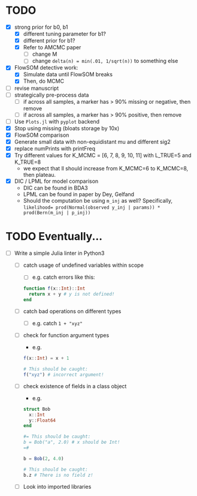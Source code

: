 # TODO
- [x] strong prior for b0, b1
    - [x] different tuning parameter for b1?
    - [x] different prior for b1?
    - [x] Refer to AMCMC paper
        - [ ] change M
        - [ ] change `delta(n) = min(.01, 1/sqrt(n))` to something else
- [x] FlowSOM detective work:
    - [x] Simulate data until FlowSOM breaks
    - [x] Then, do MCMC
- [ ] revise manuscript
- [ ] strategically pre-process data
    - [ ] if across all samples, a marker has > 90% missing or negative, then remove
    - [ ] if across all samples, a marker has > 90% positive, then remove
- [ ] Use `Plots.jl` with `pyplot` backend
- [x] Stop using missing (bloats storage by 10x)
- [x] FlowSOM comparison
- [x] Generate small data with non-equidistant mu and different sig2
- [x] replace numPrints with printFreq
- [x] Try different values for K_MCMC = [6, 7, 8, 9, 10, 11] with L_TRUE=5 and K_TRUE=8
    - we expect that ll should increase from K_MCMC=6 to K_MCMC=8, then plateau.
- [x] DIC / LPML for model comparison
    - DIC can be found in BDA3
    - LPML can be found in paper by Dey, Gelfand
    - Should the computation be using `m_inj` as well? Specifically,
      `likelihood= prod(Normal(observed y_inj | params)) * prod(Bern(m_inj | p_inj))`


# TODO Eventually...
- [ ] Write a simple Julia linter in Python3
    - [ ] catch usage of undefined variables within scope
        - [ ] e.g. catch errors like this:
        ``` julia
        function f(x::Int)::Int
          return x + y # y is not defined!
        end
        ```
    - [ ] catch bad operations on different types
        - [ ] e.g. catch `1 + "xyz"`
    - [ ] check for function argument types
        - e.g.
        ```julia
        f(x::Int) = x + 1

        # This should be caught:
        f("xyz") # incorrect argument!
        ```
    - [ ] check existence of fields in a class object
        - e.g.
        ```julia
        struct Bob
          x::Int
          y::Float64
        end

        #= This should be caught:
        b = Bob("a", 2.0) # x should be Int!
        =# 

        b = Bob(2, 4.0)

        # This should be caught:
        b.z # There is no field z!
        ```
    - [ ] Look into imported libraries

